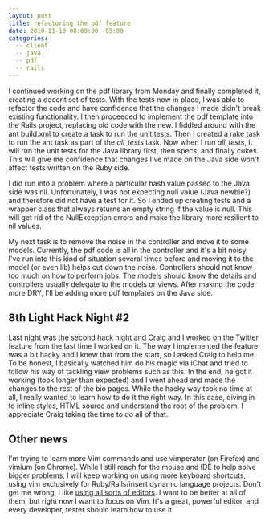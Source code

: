 ```yaml
---
layout: post
title: refactoring the pdf feature
date: 2010-11-10 08:00:00 -05:00
categories:
  -- client
  -- java
  -- pdf
  -- rails
---
```


I continued working on the pdf library from Monday and finally completed it, creating a decent set of tests.  With the tests now in place, I was able to refactor the code and have confidence that the changes I made didn't break existing functionality.  I then proceeded to implement the pdf template into the Rails project, replacing old code with the new.  I fiddled around with the ant build.xml to create a task to run the unit tests.  Then I created a rake task to run the ant task as part of the *all\_tests* task.  Now when I run *all\_tests*, it will run the unit tests for the Java library first, then specs, and finally cukes.  This will give me confidence that changes I've made on the Java side won't affect tests written on the Ruby side.

I did run into a problem where a particular hash value passed to the Java side was nil.  Unfortunately, I was not expecting null value (Java newbie?) and therefore did not have a test for it.  So I ended up creating tests and a wrapper class that always returns an empty string if the value is null.  This will get rid of the NullException errors and make the library more resilient to nil values.

My next task is to remove the noise in the controller and move it to some models.  Currently, the pdf code is all in the controller and it's a bit noisy.  I've run into this kind of situation several times before and moving it to the model (or even lib) helps cut down the noise.  Controllers should not know too much on how to perform jobs.  The models should know the details and controllers usually delegate to the models or views.  After making the code more DRY, I'll be adding more pdf templates on the Java side.

## 8th Light Hack Night \#2

Last night was the second hack night and Craig and I worked on the Twitter feature from the last time I worked on it.  The way I implemented the feature was a bit hacky and I knew that from the start, so I asked Craig to help me.  To be honest, I basically watched him do his magic via iChat and tried to follow his way of tackling view problems such as this.  In the end, he got it working (took longer than expected) and I went ahead and made the changes to the rest of the bio pages.  While the hacky way took no time at all, I really wanted to learn how to do it the right way.  In this case, diving in to inline styles, HTML source and understand the root of the problem.  I appreciate Craig taking the time to do all of that.

## Other news

I'm trying to learn more Vim commands and use vimperator (on Firefox) and vimium (on Chrome).  While I still reach for the mouse and IDE to help solve bigger problems, I will keep working on using more keyboard shortcuts, using vim exclusively for Ruby/Rails/insert dynamic language projects.  Don't get me wrong, I like [using all sorts of editors](http://skim.la/2010/10/01/redcar-my-new-favorite-text-editor).  I want to be better at all of them, but right now I want to focus on Vim.  It's a great, powerful editor, and every developer, tester should learn how to use it.
